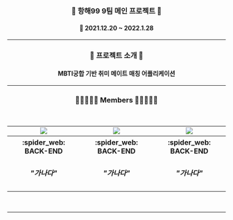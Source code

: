 <h3 align="center"><b>📰 항해99 9팀 메인 프로젝트 📰</b></h3>
	
<h4 align="center">📆 2021.12.20 ~ 2022.1.28</h4>

---

<h3 align="center"><b>🎫 프로젝트 소개 🎫</b></h3>
<h4 align="center"> MBTI궁합 기반 취미 메이트 매칭 어플리케이션 </h4>

---

<h3 align="center"><b>👨🏻‍🤝‍👨🏻 Members 👨🏻‍🤝‍👨🏻</b></h3>
<br>
<table align="center">
    <tr>
        <td align="center">
        <a href=""><img src="https://img.shields.io/badge/김종욱-000AFF?style=뱃지모양&logo=로고&logoColor=white"/></a>
        </td>
        <td align="center">
        <a href=""><img src="https://img.shields.io/badge/김영철-2DDC88?style=뱃지모양&logo=로고&logoColor=black"/></a>
        </td>
        <td align="center">
        <a href=""><img src="https://img.shields.io/badge/성해인-D77EE9?style=뱃지모양&logo=로고&logoColor=white"/></a>
        </td>
    </tr>
    <tr>
        <th width="33%" align="center">:spider_web: BACK-END
        </th>
        <th width="33%" align="center">:spider_web: BACK-END
        </th>
        <th width="33%" align="center">:spider_web: BACK-END 
        </th>
    </tr>
    <tr>
        <td align="center">
		<h5>"가나다"</h5>
        </td>
        <td align="center">
        	<h5>"가나다"</h5>
        </td>
        <td align="center">
        	<h5>"가나다"</h5>
        </td>
    </tr>
</table>
<br>

---
